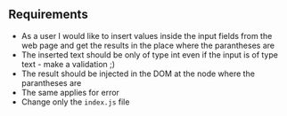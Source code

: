 ## Requirements

* As a user I would like to insert values inside the input fields from the web page and get the results in the place where the parantheses are
* The inserted text should be only of type int even if the input is of type text - make a validation ;)
* The result should be injected in the DOM at the node where the parantheses are
* The same applies for error
* Change only the `index.js` file
